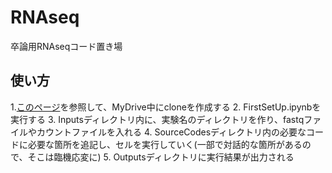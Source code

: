 # RNAseq
卒論用RNAseqコード置き場

## 使い方 ##
1.<a href=https://sites.google.com/s.okayama-u.ac.jp/kym-diary/rna-seq/github%E3%81%8B%E3%82%89clone%E3%81%97%E3%81%A6%E3%81%8F%E3%82%8B>このページ</a>を参照して、MyDrive中にcloneを作成する
2. FirstSetUp.ipynbを実行する
3. Inputsディレクトリ内に、実験名のディレクトリを作り、fastqファイルやカウントファイルを入れる
4. SourceCodesディレクトリ内の必要なコードに必要な箇所を追記し、セルを実行していく(一部で対話的な箇所があるので、そこは臨機応変に)
5. Outputsディレクトリに実行結果が出力される

